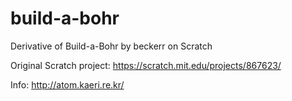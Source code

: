 # build-a-bohr
Derivative of Build-a-Bohr by beckerr on Scratch

Original Scratch project: https://scratch.mit.edu/projects/867623/

Info: http://atom.kaeri.re.kr/
